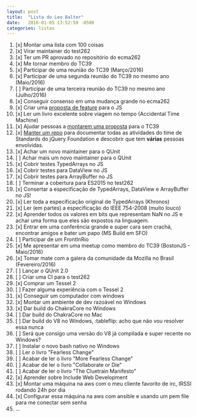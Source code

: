 ```yaml
---
layout: post
title:  "Lista do Leo Balter"
date:   2016-01-05 13:52:59 -0500
categories: listas
---
```


1. [x] Montar uma lista com 100 coisas
2. [x] Virar maintainer do test262
3. [x] Ter um PR aprovado no repositório do ecma262
4. [x] Me tornar membro do TC39
5. [x] Participar de uma reunião do TC39 (Março/2016)
6. [x] Participar de uma segunda reunião do TC39 no mesmo ano (Maio/2016)
7. [ ] Participar de uma terceira reunião do TC39 no mesmo ano (Julho/2016)
8. [x] Conseguir consenso em uma mudança grande no ecma262
9. [x] Criar uma [proposta de feature](https://github.com/leobalter/object-enumerables/issues) para o JS
10. [x] Ler um livro excelente sobre viagem no tempo (Accidental Time Machine)
11. [x] Ajudar pessoas a [montarem uma proposta](https://github.com/awtk/Array.prototype.sample) para o TC39
12. [x] [Manter um repo](http://github.com/jquery/standards) para documentar todas as atividades do time de Standards do jQuery Foundation e descobrir que tem __várias__ pessoas envolvidas.
13. [x] Achar um novo maintainer para o QUnit
14. [ ] Achar mais um novo maintainer para o QUnit
15. [x] Cobrir testes TypedArrays no JS
16. [x] Cobrir testes para DataView no JS
17. [x] Cobrir testes para ArrayBuffer no JS
18. [ ] Terminar a cobertura para ES2015 no test262
19. [x] Consertar a especificação de TypedArrays, DataView e ArrayBuffer no JS! 
20. [x] Ler toda a especificação original de TypedArrays (Khronos)
21. [x] Ler (em partes) a especificação do IEEE 754-2008 (muito louco)
22. [x] Aprender todos os valores em bits que representam NaN no JS e achar uma forma que eles são expostos na linguagem.
23. [x] Entrar em uma conferência grande e super cara sem crachá, encontrar amigos e bater um papo (MS Build em SFO)
24. [ ] Participar de um FrontInRio
25. [x] Me apresentar em uma meetup como membro do TC39 (BostonJS - Maio/2016)
26. [x] Tomar mate com a galera da comunidade da Mozilla no Brasil (Fevereiro/2016)
27. [ ] Lançar o QUnit 2.0
28. [ ] Criar uma CI para o test262
29. [x] Comprar um Tessel 2
30. [ ] Fazer alguma experiência com o Tessel 2
31. [x] Conseguir um computador com windows
32. [x] Montar um ambiente de dev razoável no Windows
33. [x] Dar build do ChakraCore no Windows
34. [ ] Dar build do ChakraCore no Mac
35. [ ] Dar build do V8 no Windows, :tableflip: acho que não vou resolver essa nunca
36. [ ] Será que consigo uma versão do V8 já compilada e super recente no Windows?
37. [ ] Instalar o novo bash nativo no Windows
38. [ ] Ler o livro "Fearless Change"
39. [ ] Acabar de ler o livro "More Fearless Change"
40. [ ] Acabar de ler o livro "Collaborate or Die"
41. [ ] Acabar de ler o livro "The Cluetrain Manifesto"
42. [x] Aprender sobre Include Web Development
43. [x] Montar uma máquina na aws com o meu cliente favorito de irc, IRSSI rodando 24h por dia
44. [x] Configurar essa máquina na aws com ansible e usando um pem file para me conectar sem senha
45. ...

